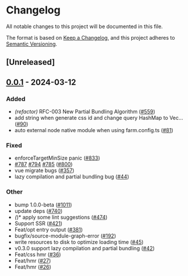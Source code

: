 # Changelog
All notable changes to this project will be documented in this file.

The format is based on [Keep a Changelog](https://keepachangelog.com/en/1.0.0/),
and this project adheres to [Semantic Versioning](https://semver.org/spec/v2.0.0.html).

## [Unreleased]

## [0.0.1](https://github.com/callqh/farm/releases/tag/farmfe_plugin_partial_bundling-v0.0.1) - 2024-03-12

### Added
- *(refactor)* RFC-003 New Partial Bundling Algorithm ([#559](https://github.com/callqh/farm/pull/559))
- add string when generate css id and change query HashMap to Vec… ([#90](https://github.com/callqh/farm/pull/90))
- auto external node native module when using farm.config.ts ([#81](https://github.com/callqh/farm/pull/81))

### Fixed
- enforceTargetMinSize panic ([#833](https://github.com/callqh/farm/pull/833))
- [#787](https://github.com/callqh/farm/pull/787) [#794](https://github.com/callqh/farm/pull/794) [#785](https://github.com/callqh/farm/pull/785) ([#800](https://github.com/callqh/farm/pull/800))
- vue migrate bugs ([#357](https://github.com/callqh/farm/pull/357))
- lazy compilation and partial bundling bug ([#44](https://github.com/callqh/farm/pull/44))

### Other
- bump 1.0.0-beta ([#1011](https://github.com/callqh/farm/pull/1011))
- update deps ([#740](https://github.com/callqh/farm/pull/740))
- *(*)* apply some lint suggestions ([#474](https://github.com/callqh/farm/pull/474))
- Support SSR ([#421](https://github.com/callqh/farm/pull/421))
- Feat/opt entry output ([#381](https://github.com/callqh/farm/pull/381))
- bugfix/source-module-graph-error ([#192](https://github.com/callqh/farm/pull/192))
- write resources to disk to optimize loading time ([#45](https://github.com/callqh/farm/pull/45))
- v0.3.0 support lazy compilation and partial bundling ([#42](https://github.com/callqh/farm/pull/42))
- Feat/css hmr ([#36](https://github.com/callqh/farm/pull/36))
- Feat/hmr ([#27](https://github.com/callqh/farm/pull/27))
- Feat/hmr ([#26](https://github.com/callqh/farm/pull/26))
